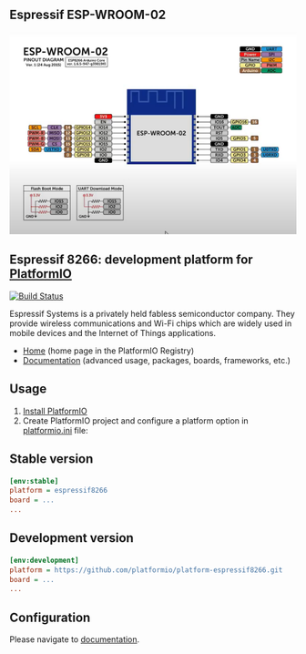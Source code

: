 ## Espressif ESP-WROOM-02

![](./assets/pinout.png)

## Espressif 8266: development platform for [PlatformIO](https://platformio.org)

[![Build Status](https://github.com/platformio/platform-espressif8266/workflows/Examples/badge.svg)](https://github.com/platformio/platform-espressif8266/actions)

Espressif Systems is a privately held fabless semiconductor company. They provide wireless communications and Wi-Fi chips which are widely used in mobile devices and the Internet of Things applications.

- [Home](https://registry.platformio.org/platforms/platformio/espressif8266) (home page in the PlatformIO Registry)
- [Documentation](https://docs.platformio.org/page/platforms/espressif8266.html) (advanced usage, packages, boards, frameworks, etc.)

## Usage

1. [Install PlatformIO](https://platformio.org)
2. Create PlatformIO project and configure a platform option in [platformio.ini](https://docs.platformio.org/page/projectconf.html) file:

## Stable version

```ini
[env:stable]
platform = espressif8266
board = ...
...
```

## Development version

```ini
[env:development]
platform = https://github.com/platformio/platform-espressif8266.git
board = ...
...
```

## Configuration

Please navigate to [documentation](https://docs.platformio.org/page/platforms/espressif8266.html).
